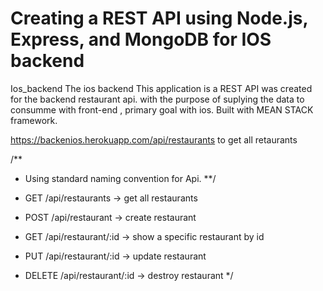 # Creating a REST API using Node.js, Express, and MongoDB for IOS backend




Ios_backend
The  ios backend
This application is a REST API was created for the backend restaurant api.
with the purpose of suplying the data  to consumme with front-end ,
primary goal with ios.
Built with MEAN STACK framework.


https://backenios.herokuapp.com/api/restaurants to get all retaurants
 

/**
 * Using  standard naming convention for Api.
 **/
 
 * GET     /api/restaurants              ->  get all restaurants
 
 
 * POST    /api/restaurant             ->  create restaurant
 
 * GET     /api/restaurant/:id          ->  show a specific restaurant by id
 * PUT     /api/restaurant/:id          ->  update restaurant
 * DELETE  /api/restaurant/:id          ->  destroy restaurant
 */
